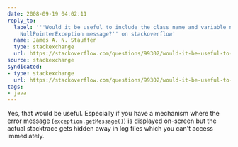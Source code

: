 ```yaml
---
date: 2008-09-19 04:02:11
reply_to:
  label: '''Would it be useful to include the class name and variable name in any
    NullPointerException message?'' on stackoverflow'
  name: James A. N. Stauffer
  type: stackexchange
  url: https://stackoverflow.com/questions/99302/would-it-be-useful-to-include-the-class-name-and-variable-name-in-any-nullpointe
source: stackexchange
syndicated:
- type: stackexchange
  url: https://stackoverflow.com/questions/99302/would-it-be-useful-to-include-the-class-name-and-variable-name-in-any-nullpointe/99512#99512
tags:
- java
---
```


Yes, that would be useful. Especially if you have a mechanism where the error message (`exception.getMessage()`) is displayed on-screen but the actual stacktrace gets hidden away in log files which you can't access immediately.